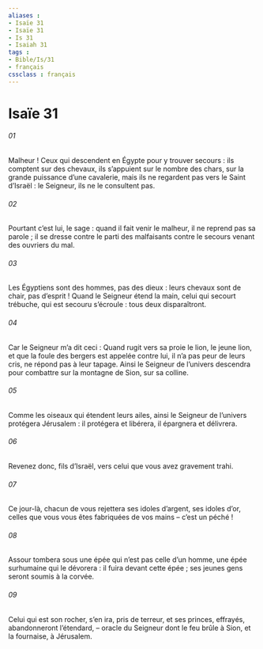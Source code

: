 ```yaml
---
aliases : 
- Isaïe 31
- Isaïe 31
- Is 31
- Isaiah 31
tags : 
- Bible/Is/31
- français
cssclass : français
---
```


# Isaïe 31

###### 01
Malheur ! Ceux qui descendent en Égypte
pour y trouver secours :
ils comptent sur des chevaux,
ils s’appuient sur le nombre des chars,
sur la grande puissance d’une cavalerie,
mais ils ne regardent pas vers le Saint d’Israël :
le Seigneur, ils ne le consultent pas.
###### 02
Pourtant c’est lui, le sage :
quand il fait venir le malheur,
il ne reprend pas sa parole ;
il se dresse contre le parti des malfaisants
contre le secours venant des ouvriers du mal.
###### 03
Les Égyptiens sont des hommes,
pas des dieux :
leurs chevaux sont de chair,
pas d’esprit !
Quand le Seigneur étend la main,
celui qui secourt trébuche,
qui est secouru s’écroule :
tous deux disparaîtront.
###### 04
Car le Seigneur m’a dit ceci :
Quand rugit vers sa proie
le lion, le jeune lion,
et que la foule des bergers
est appelée contre lui,
il n’a pas peur de leurs cris,
ne répond pas à leur tapage.
Ainsi le Seigneur de l’univers descendra
pour combattre sur la montagne de Sion, sur sa colline.
###### 05
Comme les oiseaux qui étendent leurs ailes,
ainsi le Seigneur de l’univers protégera Jérusalem :
il protégera et libérera,
il épargnera et délivrera.
###### 06
Revenez donc, fils d’Israël,
vers celui que vous avez gravement trahi.
###### 07
Ce jour-là, chacun de vous rejettera
ses idoles d’argent, ses idoles d’or,
celles que vous vous êtes fabriquées de vos mains
– c’est un péché !
###### 08
Assour tombera sous une épée
qui n’est pas celle d’un homme,
une épée surhumaine qui le dévorera :
il fuira devant cette épée ;
ses jeunes gens seront soumis à la corvée.
###### 09
Celui qui est son rocher, s’en ira, pris de terreur,
et ses princes, effrayés, abandonneront l’étendard,
– oracle du Seigneur
dont le feu brûle à Sion,
et la fournaise, à Jérusalem.
